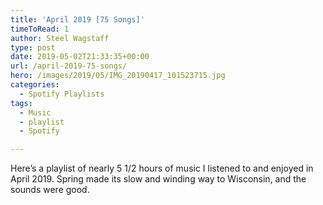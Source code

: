 ```yaml
---
title: 'April 2019 [75 Songs]'
timeToRead: 1 
author: Steel Wagstaff
type: post
date: 2019-05-02T21:33:35+00:00
url: /april-2019-75-songs/
hero: /images/2019/05/IMG_20190417_101523715.jpg
categories:
  - Spotify Playlists
tags:
  - Music
  - playlist
  - Spotify

---
```

Here&#8217;s a playlist of nearly 5 1/2 hours of music I listened to and enjoyed in April 2019. Spring made its slow and winding way to Wisconsin, and the sounds were good.